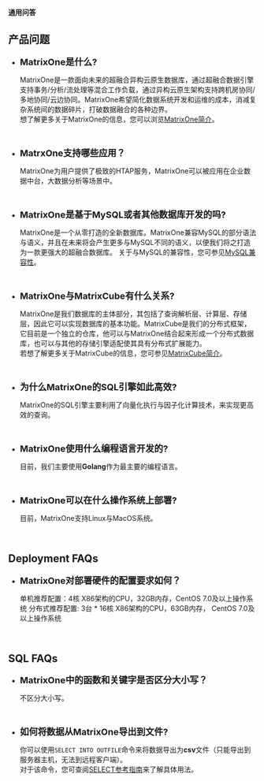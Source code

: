 **通用问答**

## **产品问题**

* <font size=4>**MatrixOne是什么?**</font>
  
  MatrixOne是一款面向未来的超融合异构云原生数据库，通过超融合数据引擎支持事务/分析/流处理等混合工作负载，通过异构云原生架构支持跨机房协同/多地协同/云边协同。MatrixOne希望简化数据系统开发和运维的成本，消减复杂系统间的数据碎片，打破数据融合的各种边界。  
  想了解更多关于MatrixOne的信息，您可以浏览[MatrixOne简介](../Overview/matrixone-introduction.md)。
<br>

* <font size=4>**MatrxOne支持哪些应用？**</font>
  
  MatrixOne为用户提供了极致的HTAP服务，MatrixOne可以被应用在企业数据中台，大数据分析等场景中。
<br>

* <font size=4>**MatrixOne是基于MySQL或者其他数据库开发的吗?**</font>
  
  MatrixOne是一个从零打造的全新数据库。MatrixOne兼容MySQL的部分语法与语义，并且在未来将会产生更多与MySQL不同的语义，以便我们将之打造为一款更强大的超融合数据库。
  关于与MySQL的兼容性，您可参见[MySQL兼容性](../Overview/mysql-compatibility.md)。
<br>

* <font size=4>**MatrixOne与MatrixCube有什么关系?**</font>
  
  MatrixOne是我们数据库的主体部分，其包括了查询解析层、计算层、存储层，因此它可以实现数据库的基本功能。MatrixCube是我们的分布式框架，它目前是一个独立的仓库，他可以与MatrixOne结合起来形成一个分布式数据库，也可以与其他的存储引擎适配使其具有分布式扩展能力。  
  若想了解更多关于MatrixCube的信息，您可参见[MatrixCube简介](../Overview/matrixcube/matrixcube-introduction.md)。
<br>

* <font size=4>**为什么MatrixOne的SQL引擎如此高效?**</font>
  
  MatrixOne的SQL引擎主要利用了向量化执行与因子化计算技术，来实现更高效的查询。  
<br>

* <font size=4>**MatrixOne使用什么编程语言开发的?**</font>
  
  目前，我们主要使用**Golang**作为最主要的编程语言。
<br>

* <font size=4>**MatrixOne可以在什么操作系统上部署?**</font>
  
  目前，MatrixOne支持Linux与MacOS系统。
<br>


## **Deployment FAQs**

* <font size=4>**MatrixOne对部署硬件的配置要求如何？**</font>

  单机推荐配置：4核 X86架构的CPU，32GB内存，CentOS 7.0及以上操作系统
  分布式推荐配置: 3台 * 16核 X86架构的CPU，63GB内存， CentOS 7.0及以上操作系统
<br>

## **SQL FAQs**

* <font size=4>**MatrixOne中的函数和关键字是否区分大小写？**</font>

  不区分大小写。
<br>

* <font size=4>**如何将数据从MatrixOne导出到文件?**</font>
  
  你可以使用`SELECT INTO OUTFILE`命令来将数据导出为**csv**文件（只能导出到服务器主机，无法到远程客户端）。  
  对于该命令，您可查阅[SELECT参考指南](../Reference/SQL-Reference/Data-Manipulation-Statements/select.md)来了解具体用法。  
